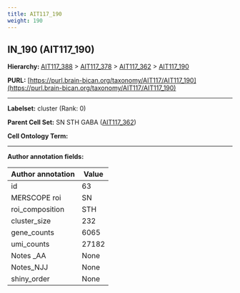 ```yaml
---
title: AIT117_190
weight: 190
---
```

## IN_190 (AIT117_190)
<b>Hierarchy: </b>
[AIT117_388](../AIT117_388) >
[AIT117_378](../AIT117_378) >
[AIT117_362](../AIT117_362) >
[AIT117_190](../AIT117_190)

**PURL:** [https://purl.brain-bican.org/taxonomy/AIT117/AIT117_190](https://purl.brain-bican.org/taxonomy/AIT117/AIT117_190)

---


**Labelset:** cluster (Rank: 0)

**Parent Cell Set:** SN STH GABA ([AIT117_362](../AIT117_362))



**Cell Ontology Term:** 

[MARKER GENES.]: #


---

[TRANSFERRED ANNOTATIONS.]: #


[AUTHOR ANNOTATION FIELDS.]: #


**Author annotation fields:**

| Author annotation | Value |
|-------------------|-------|
|id|63|
|MERSCOPE roi|SN|
|roi_composition|STH|
|cluster_size|232|
|gene_counts|6065|
|umi_counts|27182|
|Notes _AA|None|
|Notes_NJJ|None|
|shiny_order|None|
